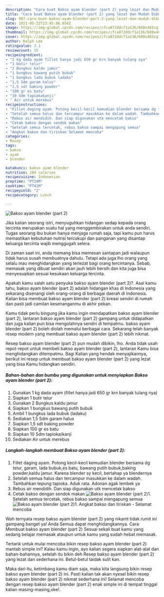 ```yaml
---
description: "Cara buat Bakso ayam blender (part 2) yang lezat dan Mudah Dibuat"
title: "Cara buat Bakso ayam blender (part 2) yang lezat dan Mudah Dibuat"
slug: 987-cara-buat-bakso-ayam-blender-part-2-yang-lezat-dan-mudah-dibuat
date: 2021-05-22T23:45:06.656Z
image: https://img-global.cpcdn.com/recipes/cfca872ddcf1a136/680x482cq70/bakso-ayam-blender-part-2-foto-resep-utama.jpg
thumbnail: https://img-global.cpcdn.com/recipes/cfca872ddcf1a136/680x482cq70/bakso-ayam-blender-part-2-foto-resep-utama.jpg
cover: https://img-global.cpcdn.com/recipes/cfca872ddcf1a136/680x482cq70/bakso-ayam-blender-part-2-foto-resep-utama.jpg
author: Ralph Lee
ratingvalue: 3.1
reviewcount: 15
recipeingredient:
- "1 kg dada ayam fillet hanya jadi 650 gr krn banyak tulang nya"
- "1 butir telur"
- "2 Bungkus kaldu jamur"
- "1 bungkus bawang putih bubuk"
- "1 bungkus lada bubuk ladaku"
- "1,5 Sdm garam halus"
- "1,5 sdt baking powder"
- "100 gr es batu"
- "10 Sdm tapiokakanji"
- " Air untuk merebus"
recipeinstructions:
- "Fillet daging ayam. Potong kecil-kecil kemudian blender bersama dg telur, garam, lada bubuk,es batu, bawang putih bubuk,baking powder,kaldu jamur. Karena blender sy kecil, bertahap ya blendernya"
- "Setelah semua halus dan tercampur masukkan ke dalam wadah. Tambahkan tepung tapioka. Aduk rata. Adonan agak lembek ya"
- "Rebus air mendidih. Dan siap digunakan utk mencetak bakso"
- "Cetak bakso dengan sendok makan"
- "Setelah semua tercetak, rebus bakso sampai mengapung semua"
- "Angkat bakso dan tiriskan Selamat mencoba"
categories:
- Resep
tags:
- bakso
- ayam
- blender

katakunci: bakso ayam blender 
nutrition: 284 calories
recipecuisine: Indonesian
preptime: "PT24M"
cooktime: "PT41M"
recipeyield: "2"
recipecategory: Lunch

---
```



![Bakso ayam blender (part 2)](https://img-global.cpcdn.com/recipes/cfca872ddcf1a136/680x482cq70/bakso-ayam-blender-part-2-foto-resep-utama.jpg)

Jika kalian seorang istri, menyuguhkan hidangan sedap kepada orang tercinta merupakan suatu hal yang menggembirakan untuk anda sendiri. Tugas seorang ibu bukan hanya menjaga rumah saja, tapi kamu pun harus memastikan kebutuhan nutrisi tercukupi dan panganan yang disantap keluarga tercinta wajib menggugah selera.

Di zaman  saat ini, anda memang bisa memesan santapan jadi walaupun tidak harus susah membuatnya dahulu. Tetapi ada juga lho orang yang selalu mau menghidangkan yang terlezat bagi orang tercintanya. Sebab, memasak yang dibuat sendiri akan jauh lebih bersih dan kita juga bisa menyesuaikan sesuai kesukaan keluarga tercinta. 



Apakah kamu salah satu penyuka bakso ayam blender (part 2)?. Asal kamu tahu, bakso ayam blender (part 2) adalah hidangan khas di Indonesia yang sekarang disenangi oleh orang-orang di berbagai daerah di Indonesia. Kalian bisa membuat bakso ayam blender (part 2) kreasi sendiri di rumah dan pasti jadi camilan kesenanganmu di akhir pekan.

Kamu tidak perlu bingung jika kamu ingin mendapatkan bakso ayam blender (part 2), lantaran bakso ayam blender (part 2) gampang untuk didapatkan dan juga kalian pun bisa mengolahnya sendiri di tempatmu. bakso ayam blender (part 2) boleh diolah memalui berbagai cara. Sekarang telah banyak resep modern yang membuat bakso ayam blender (part 2) lebih nikmat.

Resep bakso ayam blender (part 2) pun mudah dibikin, lho. Anda tidak usah repot-repot untuk membeli bakso ayam blender (part 2), lantaran Kamu bisa menghidangkan ditempatmu. Bagi Kalian yang hendak menyajikannya, berikut ini resep untuk membuat bakso ayam blender (part 2) yang lezat yang bisa Kamu hidangkan sendiri.

<!--inarticleads1-->

##### Bahan-bahan dan bumbu yang digunakan untuk menyiapkan Bakso ayam blender (part 2):

1. Gunakan 1 kg dada ayam (fillet hanya jadi 650 gr krn banyak tulang nya)
1. Siapkan 1 butir telur
1. Gunakan 2 Bungkus kaldu jamur
1. Siapkan 1 bungkus bawang putih bubuk
1. Ambil 1 bungkus lada bubuk (ladaku)
1. Sediakan 1,5 Sdm garam halus
1. Siapkan 1,5 sdt baking powder
1. Siapkan 100 gr es batu
1. Siapkan 10 Sdm tapioka/kanji
1. Sediakan  Air untuk merebus




<!--inarticleads2-->

##### Langkah-langkah membuat Bakso ayam blender (part 2):

1. Fillet daging ayam. Potong kecil-kecil kemudian blender bersama dg telur, garam, lada bubuk,es batu, bawang putih bubuk,baking powder,kaldu jamur. Karena blender sy kecil, bertahap ya blendernya
1. Setelah semua halus dan tercampur masukkan ke dalam wadah. Tambahkan tepung tapioka. Aduk rata. Adonan agak lembek ya
1. Rebus air mendidih. Dan siap digunakan utk mencetak bakso
1. Cetak bakso dengan sendok makan
<img src="//assets-global.cpcdn.com/assets/icons/button_play-2c75c40dde080a61004c1f40b05d8f140eaff45d7e9e6481dc71c63d2e7c4909.png" alt="Bakso ayam blender (part 2)">1. Setelah semua tercetak, rebus bakso sampai mengapung semua
<img src="//assets-global.cpcdn.com/assets/icons/button_play-2c75c40dde080a61004c1f40b05d8f140eaff45d7e9e6481dc71c63d2e7c4909.png" alt="Bakso ayam blender (part 2)">1. Angkat bakso dan tiriskan - Selamat mencoba




Wah ternyata resep bakso ayam blender (part 2) yang nikamt tidak rumit ini gampang banget ya! Anda Semua dapat menghidangkannya. Cara Membuat bakso ayam blender (part 2) Sesuai sekali buat kamu yang sedang belajar memasak ataupun untuk kamu yang sudah hebat memasak.

Tertarik untuk mulai mencoba bikin resep bakso ayam blender (part 2) mantab simple ini? Kalau kamu ingin, ayo kalian segera siapkan alat-alat dan bahan-bahannya, setelah itu bikin deh Resep bakso ayam blender (part 2) yang lezat dan sederhana ini. Betul-betul taidak sulit kan. 

Maka dari itu, ketimbang kamu diam saja, maka kita langsung bikin resep bakso ayam blender (part 2) ini. Pasti kalian tak akan nyesel bikin resep bakso ayam blender (part 2) nikmat sederhana ini! Selamat mencoba dengan resep bakso ayam blender (part 2) enak simple ini di tempat tinggal kalian masing-masing,oke!.

